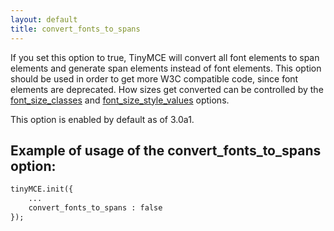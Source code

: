 ```yaml
---
layout: default
title: convert_fonts_to_spans
---
```


If you set this option to true, TinyMCE will convert all font elements to span elements and generate span elements instead of font elements. This option should be used in order to get more W3C compatible code, since font elements are deprecated. How sizes get converted can be controlled by the [font_size_classes](../configuration/Configuration3x@font_size_classes) and [font_size_style_values](../configuration/Configuration3x@font_size_style_values) options.

This option is enabled by default as of 3.0a1.

## Example of usage of the convert_fonts_to_spans option:

```html
tinyMCE.init({
	...
	convert_fonts_to_spans : false
});
```